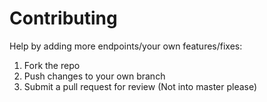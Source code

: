 # Contributing

Help by adding more endpoints/your own features/fixes:

1. Fork the repo
2. Push changes to your own branch
3. Submit a pull request for review (Not into master please)
